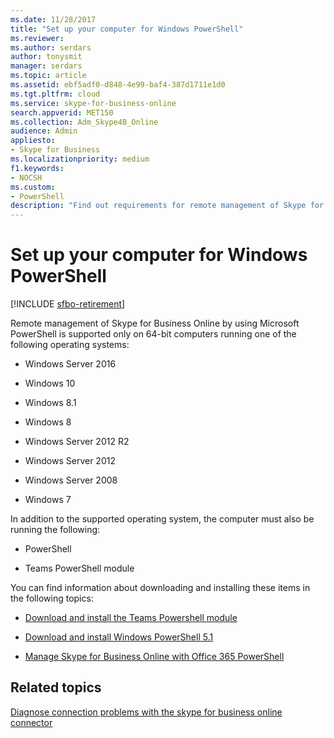 ```yaml
---
ms.date: 11/28/2017
title: "Set up your computer for Windows PowerShell"
ms.reviewer: 
ms.author: serdars
author: tonysmit
manager: serdars
ms.topic: article
ms.assetid: ebf5adf0-d848-4e99-baf4-387d1711e1d0
ms.tgt.pltfrm: cloud
ms.service: skype-for-business-online
search.appverid: MET150
ms.collection: Adm_Skype4B_Online
audience: Admin
appliesto:
- Skype for Business
ms.localizationpriority: medium
f1.keywords:
- NOCSH
ms.custom:
- PowerShell
description: "Find out requirements for remote management of Skype for Business Online via Windows PowerShell, including supported operating systems."
---
```


# Set up your computer for Windows PowerShell

[!INCLUDE [sfbo-retirement](../../Hub/includes/sfbo-retirement.md)]

Remote management of Skype for Business Online by using Microsoft PowerShell is supported only on 64-bit computers running one of the following operating systems:

- Windows Server 2016

- Windows 10
    
- Windows 8.1
    
- Windows 8
    
- Windows Server 2012 R2
    
- Windows Server 2012
    
- Windows Server 2008
    
- Windows 7
    
In addition to the supported operating system, the computer must also be running the following:
  
- PowerShell
    
- Teams PowerShell module 
    
You can find information about downloading and installing these items in the following topics:
  
- [Download and install the Teams Powershell module](/MicrosoftTeams/teams-powershell-install#install-the-teams-powershell-module)
    
- [Download and install Windows PowerShell 5.1](download-and-install-windows-powershell-5-1.md)

- [Manage Skype for Business Online with Office 365 PowerShell](/office365/enterprise/powershell/manage-skype-for-business-online-with-office-365-powershell)
    
## Related topics
[Diagnose connection problems with the skype for business online connector](diagnose-problems-with-the-skype-for-business-online-connector.md)

  

